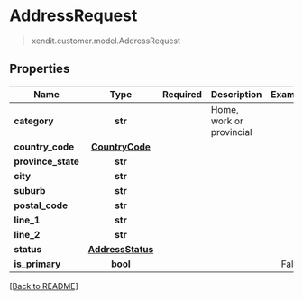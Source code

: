 # AddressRequest
> xendit.customer.model.AddressRequest


## Properties
| Name | Type | Required | Description | Examples |
|------------|:-------------:|:-------------:|-------------|:-------------:|
| **category** | **str** | | Home, work or provincial  |  |
| **country_code** | [**CountryCode**](CountryCode.md) | |   |  |
| **province_state** | **str** | |   |  |
| **city** | **str** | |   |  |
| **suburb** | **str** | |   |  |
| **postal_code** | **str** | |   |  |
| **line_1** | **str** | |   |  |
| **line_2** | **str** | |   |  |
| **status** | [**AddressStatus**](AddressStatus.md) | |   |  |
| **is_primary** | **bool** | |   | False |


[[Back to README]](../../README.md)


